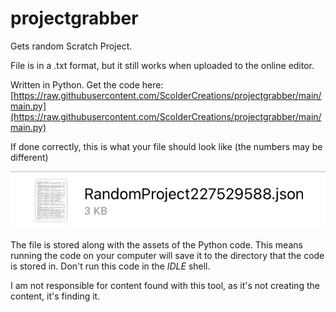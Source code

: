 # **projectgrabber**

Gets random Scratch Project.

File is in a .txt format, but it still works when uploaded to the online editor.

Written in Python. Get the code here: [https://raw.githubusercontent.com/ScolderCreations/projectgrabber/main/main.py](https://raw.githubusercontent.com/ScolderCreations/projectgrabber/main/main.py)

If done correctly, this is what your file should look like (the numbers may be different)

![example](/assets/E0DD9025-0DAF-4F82-95CC-994D572A2A55.jpeg)

The file is stored along with the assets of the Python code. This means running the code on your computer will save it to the directory that the code is stored in. Don't run this code in the *IDLE* shell.

I am not responsible for content found with this tool, as it's not creating the content, it's finding it.
